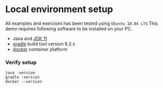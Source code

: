 # Local environment setup

All examples and exercises has been tested using ``Ubuntu 18.04 LTS``
This demo requires following software to be installed on your PC.
* Java and [JDK 11](https://adoptopenjdk.net/?variant=openjdk11&jvmVariant=hotspot)
* [gradle](https://gradle.org/install/) build tool version 6.2.x
* [docker](https://www.docker.com/) container platform

### Verify setup
```
java -version
gradle -version
docker --version
```